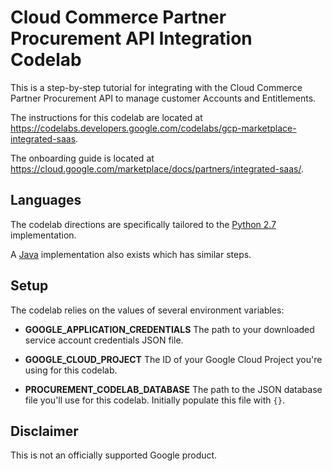 
# Cloud Commerce Partner Procurement API Integration Codelab

This is a step-by-step tutorial for integrating with the Cloud Commerce Partner
Procurement API to manage customer Accounts and Entitlements.

The instructions for this codelab are located at
https://codelabs.developers.google.com/codelabs/gcp-marketplace-integrated-saas.

The onboarding guide is located at
https://cloud.google.com/marketplace/docs/partners/integrated-saas/.

## Languages

The codelab directions are specifically tailored to the [Python 2.7](python2.7/)
implementation.

A [Java](java/) implementation also exists which has similar steps.

## Setup

The codelab relies on the values of several environment variables:
- **GOOGLE_APPLICATION_CREDENTIALS**
The path to your downloaded service account credentials JSON file.

- **GOOGLE_CLOUD_PROJECT**
The ID of your Google Cloud Project you're using for this codelab.

- **PROCUREMENT_CODELAB_DATABASE**
The path to the JSON database file you'll use for this codelab. Initially
populate this file with `{}`.

## Disclaimer

This is not an officially supported Google product.
